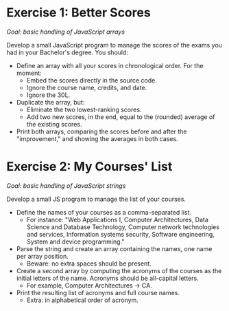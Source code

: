 # Exercise 1: Better Scores
_Goal: basic handling of JavaScript arrays_

Develop a small JavaScript program to manage the scores of the exams you had in your Bachelor's degree. You should:
 
- Define an array with all your scores in chronological order. For the moment:
  - Embed the scores directly in the source code.
  - Ignore the course name, credits, and date.
  - Ignore the 30L.
- Duplicate the array, but:
  - Eliminate the two lowest-ranking scores.
  - Add two new scores, in the end, equal to the (rounded) average of the existing scores.
- Print both arrays, comparing the scores before and after the "improvement," and showing the averages in both cases.

# Exercise 2: My Courses' List
_Goal: basic handling of JavaScript strings_

Develop a small JS program to manage the list of your courses.

- Define the names of your courses as a comma-separated list.
  - For instance: "Web Applications I, Computer Architectures, Data Science and Database Technology, Computer network technologies and services, Information systems security, Software engineering, System and device programming."
- Parse the string and create an array containing the names, one name per array position.
  - Beware: no extra spaces should be present.
- Create a second array by computing the acronyms of the courses as the initial letters of the name. Acronyms should be all-capital letters.
  - For example, Computer Architectures -> CA.
- Print the resulting list of acronyms and full course names.
  - Extra: in alphabetical order of acronym. 